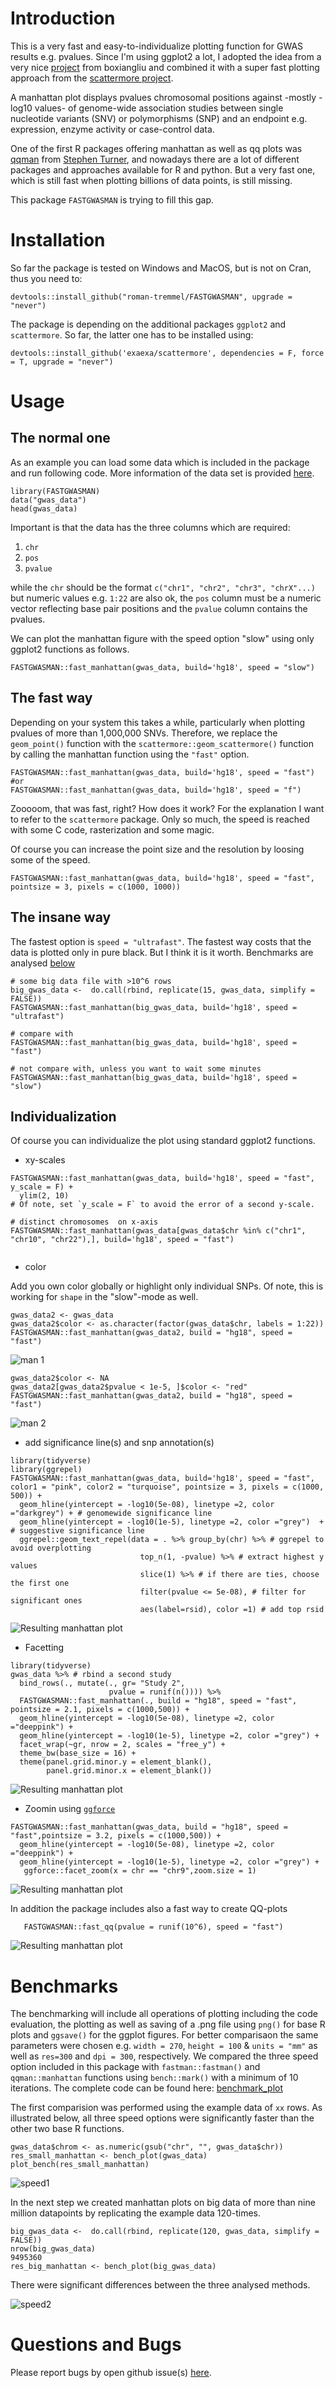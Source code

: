 # Introduction

This is a very fast and easy-to-individualize plotting function for GWAS results e.g. pvalues. Since I'm using ggplot2 a lot, I adopted the idea from a very nice [project](https://github.com/boxiangliu/manhattan) from boxiangliu and combined it with a super fast plotting approach from the [scattermore project](https://github.com/exaexa/scattermore).  

A manhattan plot displays pvalues chromosomal positions against -mostly -log10 values- of genome-wide association studies between single nucleotide variants (SNV) or polymorphisms (SNP) and an endpoint e.g. expression, enzyme activity or case-control data. 

One of the first R packages offering manhattan as well as qq plots was [qqman](https://github.com/stephenturner/qqman) from [Stephen Turner](https://twitter.com/strnr), and nowadays there are a lot of different packages and approaches available for R and python. But a very fast one, which is still fast when plotting billions of data points, is still missing. 

This package `FASTGWASMAN` is trying to fill this gap. 


# Installation

So far the package is tested on Windows and MacOS, but is not on Cran, thus you need to: 


    devtools::install_github("roman-tremmel/FASTGWASMAN", upgrade = "never")
 
The package is depending on the additional packages `ggplot2` and `scattermore`. So far, the latter one has to be installed using:

    devtools::install_github('exaexa/scattermore', dependencies = F, force = T, upgrade = "never")
    
# Usage

## The normal one

As an example you can load some data which is included in the package and run following code. More information of the data set is provided [here](https://github.com/boxiangliu/manhattan).

```{r}
library(FASTGWASMAN)
data("gwas_data")
head(gwas_data)
```

Important is that the data has the three columns which are required: 

1. `chr`
2. `pos`
3. `pvalue`

while the `chr` should be the format `c("chr1", "chr2", "chr3", "chrX"...)` but numeric values e.g. `1:22` are also ok, the `pos` column must be a numeric vector reflecting base pair positions and the `pvalue` column contains the pvalues. 


We can plot the manhattan figure with the speed option "slow" using only ggplot2 functions as follows. 

```{r}
FASTGWASMAN::fast_manhattan(gwas_data, build='hg18', speed = "slow")
```

## The fast way

Depending on your system this takes a while, particularly when plotting pvalues of more than 1,000,000 SNVs. Therefore, we replace the `geom_point()` function with the `scattermore::geom_scattermore()` function by calling the manhattan function using the `"fast"` option. 

```{r}
FASTGWASMAN::fast_manhattan(gwas_data, build='hg18', speed = "fast")
#or
FASTGWASMAN::fast_manhattan(gwas_data, build='hg18', speed = "f")
```
Zooooom, that was fast, right? How does it work? For the explanation I want to refer to the `scattermore` package. Only so much, the speed is reached with some C code, rasterization and some magic.

Of course you can increase the point size and the resolution by loosing some of the speed. 

```{r}
FASTGWASMAN::fast_manhattan(gwas_data, build='hg18', speed = "fast", pointsize = 3, pixels = c(1000, 1000))
```


## The insane way

The fastest option is `speed = "ultrafast"`. The fastest way costs that the data is plotted only in pure black. But I think it is it worth. Benchmarks are analysed [below](https://github.com/roman-tremmel/FASTGWASMAN#benchmarks) 

```{r}
# some big data file with >10^6 rows
big_gwas_data <-  do.call(rbind, replicate(15, gwas_data, simplify = FALSE)) 
FASTGWASMAN::fast_manhattan(big_gwas_data, build='hg18', speed = "ultrafast")

# compare with
FASTGWASMAN::fast_manhattan(big_gwas_data, build='hg18', speed = "fast")

# not compare with, unless you want to wait some minutes
FASTGWASMAN::fast_manhattan(big_gwas_data, build='hg18', speed = "slow")

```

## Individualization 

Of course you can individualize the plot using standard ggplot2 functions.

- xy-scales

```{r}
FASTGWASMAN::fast_manhattan(gwas_data, build='hg18', speed = "fast", y_scale = F) +
  ylim(2, 10)
# Of note, set `y_scale = F` to avoid the error of a second y-scale.
  
# distinct chromosomes  on x-axis
FASTGWASMAN::fast_manhattan(gwas_data[gwas_data$chr %in% c("chr1", "chr10", "chr22"),], build='hg18', speed = "fast")
  
```

- color

Add you own color globally or highlight only individual SNPs. Of note, this is working for `shape` in the "slow"-mode as well.

```{R}
gwas_data2 <- gwas_data
gwas_data2$color <- as.character(factor(gwas_data$chr, labels = 1:22))
FASTGWASMAN::fast_manhattan(gwas_data2, build = "hg18", speed = "fast")
```
![man 1](plot/man_color.png)


```{r}
gwas_data2$color <- NA
gwas_data2[gwas_data2$pvalue < 1e-5, ]$color <- "red"
FASTGWASMAN::fast_manhattan(gwas_data2, build = "hg18", speed = "fast")
```

![man 2](plot/color_ind.png)


- add significance line(s) and snp annotation(s)

```{r}
library(tidyverse)
library(ggrepel)
FASTGWASMAN::fast_manhattan(gwas_data, build='hg18', speed = "fast", color1 = "pink", color2 = "turquoise", pointsize = 3, pixels = c(1000, 500)) +
  geom_hline(yintercept = -log10(5e-08), linetype =2, color ="darkgrey") + # genomewide significance line
  geom_hline(yintercept = -log10(1e-5), linetype =2, color ="grey")  + # suggestive significance line
  ggrepel::geom_text_repel(data = . %>% group_by(chr) %>% # ggrepel to avoid overplotting
                             top_n(1, -pvalue) %>% # extract highest y values
                             slice(1) %>% # if there are ties, choose the first one
                             filter(pvalue <= 5e-08), # filter for significant ones 
                             aes(label=rsid), color =1) # add top rsid
```

![Resulting manhattan plot](plot/GWAS_plot_ind2.png)


- Facetting

```{r}
library(tidyverse)
gwas_data %>% # rbind a second study
  bind_rows(., mutate(., gr= "Study 2",
                      pvalue = runif(n()))) %>% 
  FASTGWASMAN::fast_manhattan(., build = "hg18", speed = "fast", pointsize = 2.1, pixels = c(1000,500)) + 
  geom_hline(yintercept = -log10(5e-08), linetype =2, color ="deeppink") + 
  geom_hline(yintercept = -log10(1e-5), linetype =2, color ="grey") + 
  facet_wrap(~gr, nrow = 2, scales = "free_y") +
  theme_bw(base_size = 16) + 
  theme(panel.grid.minor.y = element_blank(),
        panel.grid.minor.x = element_blank())
``` 

![Resulting manhattan plot](plot/manhatten_facet.png)


- Zoomin using [`ggforce`](https://github.com/thomasp85/ggforce)

```{r} 
FASTGWASMAN::fast_manhattan(gwas_data, build = "hg18", speed = "fast",pointsize = 3.2, pixels = c(1000,500)) +
  geom_hline(yintercept = -log10(5e-08), linetype =2, color ="deeppink") + 
  geom_hline(yintercept = -log10(1e-5), linetype =2, color ="grey") + 
   ggforce::facet_zoom(x = chr == "chr9",zoom.size = 1)
```

![Resulting manhattan plot](plot/zoom.png)

In addition the package includes also a fast way to create QQ-plots

```{r}
   FASTGWASMAN::fast_qq(pvalue = runif(10^6), speed = "fast")
```

![Resulting manhattan plot](plot/qqplot.png)

# Benchmarks

The benchmarking will include all operations of plotting including the code evaluation, the plotting as well as saving of a .png file using `png()` for base R plots and `ggsave()` for the ggplot figures. For better comparisaon the same parameters were chosen e.g. `width = 270`, `height = 100` & `units = "mm"` as well as `res=300` and `dpi = 300`, respectively.
We compared the three speed option included in this package with `fastman::fastman()` and `qqman::manhattan` functions using  `bench::mark()` with a minimum of 10 iterations. The complete code can be found here: [benchmark_plot](benchmark.R)

The first comparision was performed using the example data of `xx` rows. As illustrated below, all three speed options were significantly faster than the other two base R functions. 

```{r}
gwas_data$chrom <- as.numeric(gsub("chr", "", gwas_data$chr))
res_small_manhattan <- bench_plot(gwas_data)
plot_bench(res_small_manhattan)
```

![speed1](plot/speed1.png)

In the next step we created manhattan plots on big data of more than nine million datapoints by replicating the example data 120-times.  

```{r}
big_gwas_data <-  do.call(rbind, replicate(120, gwas_data, simplify = FALSE)) 
nrow(big_gwas_data)
9495360
res_big_manhattan <- bench_plot(big_gwas_data)
```

There were significant differences between the three analysed methods. 

![speed2](plot/speed2.png)

# Questions and Bugs
Please report bugs by open github issue(s) [here](https://github.com/roman-tremmel/FASTGWASMAN/issues). 








